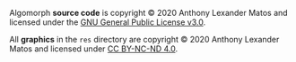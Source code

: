 Algomorph **source code** is copyright © 2020 Anthony Lexander Matos and licensed under the [GNU General Public License v3.0](LICENSE-GPLv3.txt).

All **graphics** in the `res` directory are copyright © 2020 Anthony Lexander Matos and licensed under [CC BY-NC-ND 4.0](https://creativecommons.org/licenses/by-nc-nd/4.0/).